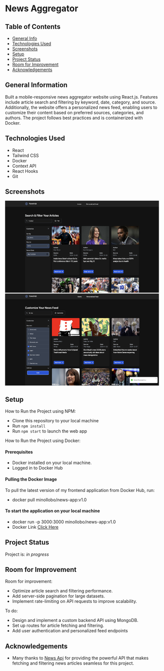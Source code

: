 # News Aggregator

## Table of Contents
* [General Info](#general-information)
* [Technologies Used](#technologies-used)
* [Screenshots](#screenshots)
* [Setup](#setup)
* [Project Status](#project-status)
* [Room for Improvement](#room-for-improvement)
* [Acknowledgements](#acknowledgements)


## General Information
Built a mobile-responsive news aggregator website using React.js. Features include article search and filtering by keyword, date, category, and source. Additionally, the website offers a personalized news feed, enabling users to customize their content based on preferred sources, categories, and authors. The project follows best practices and is containerized with Docker.


## Technologies Used
- React
- Tailwind CSS
- Docker
- Context API
- React Hooks
- Git

## Screenshots
<img src="https://raw.githubusercontent.com/minollobo/news-aggregator/refs/heads/main/project-home-ss.png" alt="Desktop" height="300px"> <img src="https://raw.githubusercontent.com/minollobo/news-aggregator/refs/heads/main/project-personalised-ss.png" alt="Phone" height="300px">


## Setup
How to Run the Project using NPM:
- Clone this repository to your local machine
- Run `npm install`
- Run `npm start` to launch the web app


How to Run the Project using Docker:
#### Prerequisites
- Docker installed on your local machine.
- Logged in to Docker Hub

#### Pulling the Docker Image
To pull the latest version of my frontend application from Docker Hub, run:

- docker pull minollobo/news-app:v1.0

#### To start the application on your local machine
- docker run -p 3000:3000 minollobo/news-app:v1.0
- Docker Link [Click Here](https://hub.docker.com/r/minollobo/news-app)

## Project Status
Project is: _in progress_


## Room for Improvement

Room for improvement:
- Optimize article search and filtering performance.
- Add server-side pagination for large datasets.
- Implement rate-limiting on API requests to improve scalability.

To do:
- Design and implement a custom backend API using MongoDB.
- Set up routes for article fetching and filtering.
- Add user authentication and personalized feed endpoints


## Acknowledgements
- Many thanks to [News Api](https://newsapi.org/) for providing the powerful API that makes fetching and filtering news articles seamless for this project.
